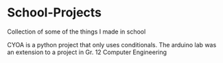 # School-Projects
Collection of some of the things I made in school

CYOA is a python project that only uses conditionals.
The arduino lab was an extension to a project in Gr. 12 Computer Engineering
